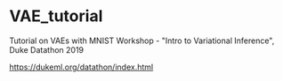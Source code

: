 # VAE_tutorial
Tutorial on VAEs with MNIST
Workshop - "Intro to Variational Inference", Duke Datathon 2019

https://dukeml.org/datathon/index.html
